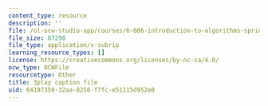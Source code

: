 ```yaml
---
content_type: resource
description: ''
file: /ol-ocw-studio-app/courses/6-006-introduction-to-algorithms-spring-2020/6419735032aa8256f7fce51115d952e8_JbafQJx1CIA.srt
file_size: 87298
file_type: application/x-subrip
learning_resource_types: []
license: https://creativecommons.org/licenses/by-nc-sa/4.0/
ocw_type: OCWFile
resourcetype: Other
title: 3play caption file
uid: 64197350-32aa-8256-f7fc-e51115d952e8
---
```

